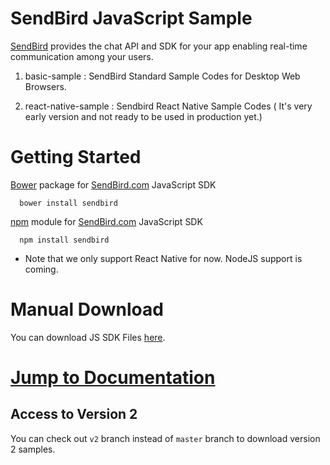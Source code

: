 # SendBird JavaScript Sample

[SendBird](https://sendbird.com) provides the chat API and SDK for your app enabling real-time communication among your users.  

1) basic-sample : SendBird Standard Sample Codes for Desktop Web Browsers.

2) react-native-sample : Sendbird React Native Sample Codes ( It's very early version and not ready to be used in production yet.) 


# Getting Started  
  
[Bower](http://bower.io) package for [SendBird.com](https://sendbird.com) JavaScript SDK  

      bower install sendbird


[npm](https://www.npmjs.com/package/sendbird) module for [SendBird.com](https://sendbird.com) JavaScript SDK  

      npm install sendbird

* Note that we only support React Native for now. NodeJS support is coming.


# Manual Download

You can download JS SDK Files [here](https://github.com/smilefam/SendBird-SDK-JavaScript).


# [Jump to Documentation](https://docs.sendbird.com/javascript)  

## Access to Version 2

You can check out `v2` branch instead of `master` branch to download version 2 samples.



